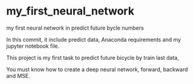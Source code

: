 # my_first_neural_network
my first neural network in predict future bycle numbers

In this commit, it include predict data, Anaconda requirements and my jupyter notebook file.

This project is my first task to predict future bicycle by train last data,

You must know how to create a deep neural network, forward, backward and MSE.
